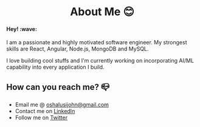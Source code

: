 # <h1 align="center">About Me :blush: </h1>

<h4>Hey! :wave:</h3>

I am a passionate and highly motivated software engineer. My strongest skills are React, Angular, Node.js, MongoDB and MySQL.

I love building cool stuffs and I'm currently working on incorporating AI/ML capability into every application I build.

## How can you reach me? :mailbox_closed:

- Email me @ oshalusijohn@gmail.com
- Contact me on [LinkedIn](https://www.linkedin.com/in/oshalusi-john-3a807994/)
- Follow me on [Twitter](https://twitter.com/oshalusijohn)
